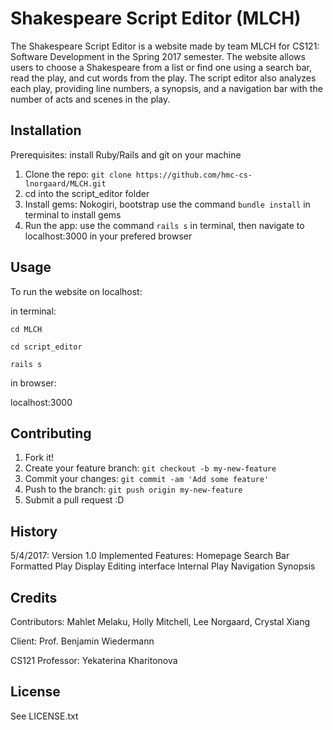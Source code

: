 # Shakespeare Script Editor (MLCH)

The Shakespeare Script Editor is a website made by team MLCH for CS121: Software Development in the Spring 2017 semester. The website allows users to choose a Shakespeare from a list or find one using a search bar, read the play, and cut words from the play. The script editor also analyzes each play, providing line numbers, a synopsis, and a navigation bar with the number of acts and scenes in the play.

## Installation

Prerequisites: install Ruby/Rails and git on your machine

1. Clone the repo: `git clone https://github.com/hmc-cs-lnorgaard/MLCH.git`
2. cd into the script_editor folder
2. Install gems: Nokogiri, bootstrap
    use the command `bundle install` in terminal to install gems
3. Run the app: use the command `rails s` in terminal, then navigate to
    localhost:3000 in your prefered browser

## Usage

To run the website on localhost:

in terminal:

`cd MLCH`

`cd script_editor`

`rails s`

in browser:

localhost:3000


## Contributing

1. Fork it!
2. Create your feature branch: `git checkout -b my-new-feature`
3. Commit your changes: `git commit -am 'Add some feature'`
4. Push to the branch: `git push origin my-new-feature`
5. Submit a pull request :D

## History

5/4/2017: Version 1.0
  Implemented Features:
    Homepage
    Search Bar
    Formatted Play Display
    Editing interface
    Internal Play Navigation
    Synopsis
    
## Credits

Contributors: Mahlet Melaku, Holly Mitchell, Lee Norgaard, Crystal Xiang

Client: Prof. Benjamin Wiedermann

CS121 Professor: Yekaterina Kharitonova

## License

See LICENSE.txt
